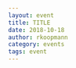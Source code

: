 ```yaml
---
layout: event
title: TITLE
date: 2018-10-18
author: rkoopmann
category: events
tags: event
---
```


